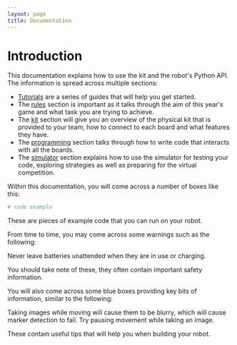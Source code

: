 ```yaml
---
layout: page
title: Documentation
---
```


Introduction
============

This documentation explains how to use the kit and the robot's Python API.
The information is spread across multiple sections:

- [Tutorials](/docs/tutorials/) are a series of guides that will help you get started.
- The [rules](/docs/rules/) section is important as it talks through the aim of this year's game and what task you are trying to achieve.
- The [kit](/docs/kit/) section will give you an overview of the physical kit that is provided to your team, how to connect to each board and what features they have.
- The [programming](/docs/programming/) section talks through how to write code that interacts with all the boards.
- The [simulator](/docs/simulator/) section explains how to use the simulator for testing your code, exploring strategies as well as preparing for the virtual competition.

Within this documentation, you will come across a number of boxes like this:

~~~~~ python
# code example
~~~~~

These are pieces of example code that you can run on your robot.

From time to time, you may come across some warnings such as the following:

<div class="warning">Never leave batteries unattended when they are in use or charging.</div>

You should take note of these, they often contain important safety information.

You will also come across some blue boxes providing key bits of information, similar to the following:

<div class="info">
Taking images while moving will cause them to be blurry, which will cause marker detection to fail.
Try pausing movement while taking an image.
</div>

These contain useful tips that will help you when building your robot.
